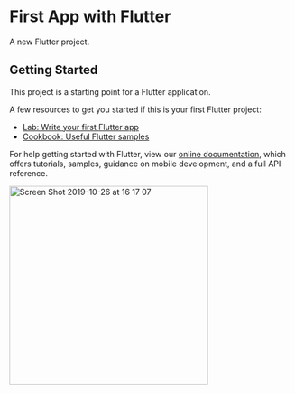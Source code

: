 # First App with Flutter

A new Flutter project.

## Getting Started

This project is a starting point for a Flutter application.

A few resources to get you started if this is your first Flutter project:

- [Lab: Write your first Flutter app](https://flutter.dev/docs/get-started/codelab)
- [Cookbook: Useful Flutter samples](https://flutter.dev/docs/cookbook)

For help getting started with Flutter, view our
[online documentation](https://flutter.dev/docs), which offers tutorials,
samples, guidance on mobile development, and a full API reference.

<img width="352" alt="Screen Shot 2019-10-26 at 16 17 07" src="https://user-images.githubusercontent.com/23160734/67617304-13faa480-f80c-11e9-9f1f-7a73d7b2685f.png">
